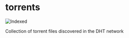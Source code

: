 torrents 
========
![Indexed](https://img.shields.io/badge/indexed-60207-blue)

Collection of torrent files discovered in the DHT network
